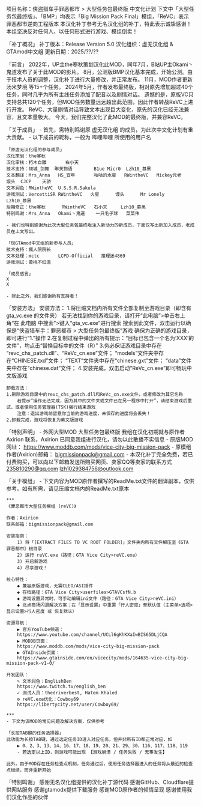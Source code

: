 项目名称：侠盗猎车手罪恶都市 > 大型任务包最终版 中文化计划
下文中「大型任务包最终版」、「BMP」均表示「Big Mission Pack Final」模组，「ReVC」表示 罪恶都市逆向工程版本
本汉化补丁参考无名汉化组的补丁，特此表示诚挚感谢！
本组坚决反对任何人、以任何形式进行游戏、模组倒卖！

「补丁概况」
	补丁版本：Release Version 5.0
	汉化组织：虚无汉化组 & GTAmod中文组
	更新日期：2025/??/??

「前言」
	2022年，UP主the寒秋策划汉化此MOD，同年7月，B站UP主Okami丶鬼道发布了关于此MOD的影片。
	8月，公测版BMP汉化基本完成，开始公测。由于技术人员的调整，汉化补丁进行大量修改，并正常发布。
	11月，MOD作者更新 汤米梦境 等15+个任务。
	2024年5月，作者发布最终版，相对原先增加超过40个任务，同时几乎为所有主线任务添加了配音以及剧情对话。
	遗憾的是，原版VC只支持总共120个任务，但MOD任务数量远远超出此范围，因此作者转战ReVC上进行开发。
	ReVC、大量剧情对话导致文本出现巨大变化，原先的汉化已经无法兼容，且文本量极大。
	今天，我们完整汉化了此MOD的最终版，并兼容ReVC。
	
「关于成员」
	- 首先，需特别鸣谢原 虚无汉化组 的成员，为此次中文化计划有重大贡献。
	- 以下成员的昵称，一般为 哔哩哔哩 所使用的用户名
	
	「原虚无汉化组的参与成员」
	汉化策划：the寒秋	
	汉化审核：朽木自雕		右小天
	技术支持：倾城_剑舞	琳芙物语		B1ue Micr0	Lzh10_慕黑
	文本翻译：Mrs_Anna	HS_宜年		咕咕的水星	RWintheVC	Mickey元老	馒头	CJCP	天骄
	文本润色：RWintheVC	U.S.S.R.Sakula	
	游戏测试：VercettiSR	RWintheVC	火星		馒头		Mr Lonely		Lzh10_慕黑
	后期修正：the寒秋		RWintheVC	右小天		Lzh10_慕黑
	特别鸣谢：Mrs_Anna	Okami丶鬼道	一只毛子球	菜菜伟

	- 我们也特别感谢为此次大型任务包最终版注入新动力的新成员，下面仅写出新加入成员，老成员在上文写出。

	「现GTAmod中文组的新参与人员」
	技术支持：瘋人院院长	
	文本处理：mctc		LCPD-Official	推理迷4869
	游戏测试：黄桃不红温	
	
	「成员感言」
	X
	X
	
	- 除此之外，我们感谢所有支持者！

「安装方法」
	安装方法：
	1.将压缩文档内所有文件全部复制至游戏目录（即含有 gta_vc.exe 的文件夹）
		若无法找到你的游戏目录，请打开“此电脑”>单击右上角“在 此电脑 中搜索”>键入“gta_vc.exe”进行搜索
		搜索到此文件，双击运行以确保是“侠盗猎车手：罪恶都市 > 大型任务包最终版”游戏
		确保为正确的游戏目录，即可进行“1.”操作
	2.在复制过程中弹出的所有提示：“目标已包含一个名为‘XXX’的文件”，均点击“替换目标中的文件（R）”
	3.务必保证游戏目录中存在
		“revc_chs_patch.dll”、“ReVc_cn.exe”文件；
	   	“models”文件夹中存在“CHINESE.txd”文件；
	   	“TEXT”文件夹中存在“chinese.gxt”文件；
	   	“data”文件夹中存在“chinese.dat”文件；
	4.安装完成，双击启动“ReVc_cn.exe”即可畅玩中文版游戏

	卸载方法：
	1.删除游戏目录中的revc_chs_patch.dll和ReVc_cn.exe文件，或者修改为其它名称
		若提示“操作无法完成，因为其中的文件夹或文件已在另一程序中打开”，请结束游戏后重试，或者使用任务管理器(TSK)强行结束游戏
		注意：退出游戏前留意你当前的游戏进度，未保存的进度将会丢失！
	2.卸载完成，游戏将恢复为英文版游戏

「特别声明」
	- 外网大型MOD 大型任务包最终版 我组在汉化初期就与原作者 Axirion 联系，Axirion 已同意我组进行汉化，请勿以此散播不实信息
	- 原版MOD网址：		https://www.moddb.com/mods/vice-city-big-mission-pack
	- 原模组作者(Axirion)邮箱：	bigmissionpack@gmail.com
	- 本汉化补丁完全免费，若已付费购买，可以向以下邮箱发送所购买网页、卖家QQ等卖家的联系方式
				235810290@qq.com
				lzh1029384756@outlook.com

「关于模组」
	- 下文内容为MOD原作者撰写的ReadMe.txt文件的翻译副本，仅供参考。如有所需，请见压缩文档内的ReadMe.txt原本

	***
	《罪恶都市大型任务模组 (reVC)》
	
	作者：Axirion  
	联系邮箱：bigmissionpack@gmail.com  
	
	安装指南：  
		1) 将「[EXTRACT FILES TO VC ROOT FOLDER]」文件夹内所有文件解压至《GTA 罪恶都市》根目录  
		2) 运行 reVC.exe（路径：GTA Vice City>reVC.exe）  
		3) 开启新游戏  
		4) 尽享游戏！  

	核心特性：  
		◆ 兼容原版游戏，无需CLEO/ASI插件  
		◆ 存档路径：GTA Vice City>userfiles>GTAVCsfN.b  
		◆ 游戏设置异常时，可手动编辑ini文件（路径：GTA Vice City>reVC.ini）  
		◆ 北点商场闪退解决方案：在「显示设置」中重置「行人密度」至默认值（主菜单>选项>显示设置>行人密度 或 恢复默认）  

	资源导航：  
		▶ 官方YouTube频道：  
		https://www.youtube.com/channel/UCLl6gKhKXaIwBIS65DLjCQA  
		▶ MODDB页面：  
		https://www.moddb.com/mods/vice-city-big-mission-pack  
		▶ GTAInside页面：  
		https://www.gtainside.com/en/vicecity/mods/164635-vice-city-big-mission-pack-v1-0/  

	开发团队：  
		✎ 文本润色：EnglishBen  
		https://www.twitch.tv/english_ben  
		✓ 测试人员：thedriverbest, Hatem Khaled  
		⚙ reVC.exe优化：Cowboy69  
		https://libertycity.net/user/Cowboy69/  
	
	***
	- 下文为该MOD的常见问题及解决方案，仅供参考
	
	「长按TAB键的任务选择器」
	此功能为长按TAB键，通过选定任务ID进入对应任务，但并非所有ID都正常对应，如
		▶ 0、2、3、13、14、16、17、18、19、20、21、29、30、116、117、118、119
		- 若选定以上ID，则游戏可能出现 【游戏崩溃 / 任务失败 / 无事发生】
	
	此外，由于MOD存在任务检查点机制，任务通过后，使用任务选择器进入的任务将从最近的检查点继续，而非重新开始

「特别鸣谢」
	感谢无名汉化组提供的汉化补丁源代码
	感谢GitHub、Cloudflare提供网站服务
	感谢gtamodx提供下载服务
	感谢MOD原作者的倾情呈现
	感谢使用我们汉化作品的伙伴